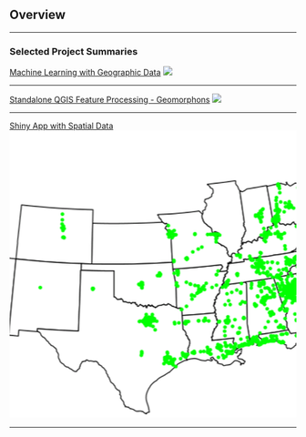 ## Overview

---

### Selected Project Summaries

[Machine Learning with Geographic Data](/ME)
<img src="images/ME_MAP.png?raw=true"/>

---
[Standalone QGIS Feature Processing - Geomorphons](/Geomorph)
<img src="images/dummy_thumbnail.jpg?raw=true"/>

---
[Shiny App with Spatial Data](/R_app)
<img src="images/Waffle.gif?raw=true"/>


---
